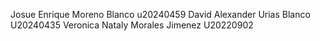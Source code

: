 Josue Enrique Moreno Blanco u20240459
David Alexander Urias Blanco U20240435
Veronica Nataly Morales Jimenez U20220902
